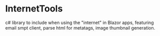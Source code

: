 # InternetTools
c# library to include when using the "internet" in Blazor apps, featuring email smpt client, parse html for metatags, image thumbnail generation.
